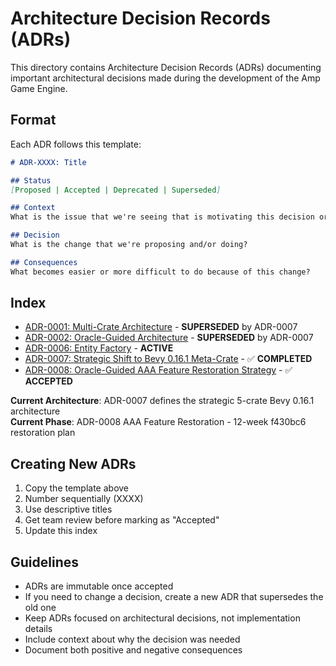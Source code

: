 # Architecture Decision Records (ADRs)

This directory contains Architecture Decision Records (ADRs) documenting important architectural decisions made during the development of the Amp Game Engine.

## Format

Each ADR follows this template:

```markdown
# ADR-XXXX: Title

## Status
[Proposed | Accepted | Deprecated | Superseded]

## Context
What is the issue that we're seeing that is motivating this decision or change?

## Decision
What is the change that we're proposing and/or doing?

## Consequences
What becomes easier or more difficult to do because of this change?
```

## Index

- [ADR-0001: Multi-Crate Architecture](0001-multi-crate-architecture.md) - **SUPERSEDED** by ADR-0007
- [ADR-0002: Oracle-Guided Architecture](0002-oracle-guided-architecture.md) - **SUPERSEDED** by ADR-0007
- [ADR-0006: Entity Factory](0006-entity-factory.md) - **ACTIVE**
- [ADR-0007: Strategic Shift to Bevy 0.16.1 Meta-Crate](0007-strategic-shift-bevy-meta-crate.md) - ✅ **COMPLETED**
- [ADR-0008: Oracle-Guided AAA Feature Restoration Strategy](0008-oracle-guided-aaa-feature-restoration.md) - ✅ **ACCEPTED**

**Current Architecture**: ADR-0007 defines the strategic 5-crate Bevy 0.16.1 architecture  
**Current Phase**: ADR-0008 AAA Feature Restoration - 12-week f430bc6 restoration plan

## Creating New ADRs

1. Copy the template above
2. Number sequentially (XXXX)
3. Use descriptive titles
4. Get team review before marking as "Accepted"
5. Update this index

## Guidelines

- ADRs are immutable once accepted
- If you need to change a decision, create a new ADR that supersedes the old one
- Keep ADRs focused on architectural decisions, not implementation details
- Include context about why the decision was needed
- Document both positive and negative consequences
